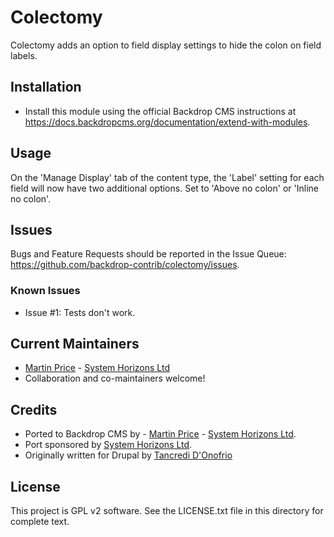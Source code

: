 # Colectomy
<!--
The first paragraph of this file should be kept short as it will be used as the
project summary on BackdropCMS.org. Aim for about 240 characters (three lines at
80 characters each).

All lines in this file should be no more than 80 characters long for legibility,
unless including a URL or example that requires the line to not wrap.
|<- - - - - - - This line is exactly 80 characters for reference - - - - - - ->|

Detail in READMEs should be limited to the minimum required for installation and
getting started. More detailed documentation should be moved to a GitHub wiki
page; for example: https://github.com/backdrop-contrib/setup/wiki/Documentation.
-->

Colectomy adds an option to field display settings to hide the colon on field
labels.

## Installation
<!--
List the steps needed to install and configure the module. Add/remove steps as
necessary.
-->

- Install this module using the official Backdrop CMS instructions at
  https://docs.backdropcms.org/documentation/extend-with-modules.

## Usage
<!--
Link to the repository's wiki if more documentation can be found there. Remove
this section if not needed (and consider disabling the wiki in the repo settings
if not used).
-->

On the 'Manage Display' tab of the content type, the 'Label' setting for each
field will now have two additional options. Set to 'Above no colon' or 'Inline
no colon'.

## Issues

<!--
Link to the repo's issue queue.
-->

Bugs and Feature Requests should be reported in the Issue Queue:
https://github.com/backdrop-contrib/colectomy/issues.

### Known Issues

- Issue #1: Tests don't work.

## Current Maintainers
<!--
List the current maintainer(s) of the module, and note if this module needs
new/additional maintainers.
-->

- [Martin Price](https://github.com/yorkshire-pudding) - [System Horizons Ltd](https://www.systemhorizons.co.uk)
- Collaboration and co-maintainers welcome!

## Credits
<!--
Give credit where credit's due.
If this is a Drupal port, state who ported it, and who wrote the original Drupal
module. If this module is based on another project, or uses third-party
libraries, list them here. You can also mention any organisations/companies who
sponsored the module's development.
-->

- Ported to Backdrop CMS by - [Martin Price](https://github.com/yorkshire-pudding) - [System Horizons Ltd](https://www.systemhorizons.co.uk).
- Port sponsored by [System Horizons Ltd](https://www.systemhorizons.co.uk).
- Originally written for Drupal by [Tancredi D'Onofrio](https://www.drupal.org/u/tanc)

## License
<!--
Mention what license this module is released under, and where people can find
it.
-->

This project is GPL v2 software.
See the LICENSE.txt file in this directory for complete text.
